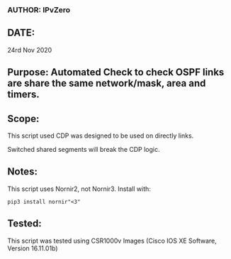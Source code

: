 
### AUTHOR: IPvZero


## DATE: 
24rd Nov 2020


## Purpose: Automated Check to check OSPF links are share the same network/mask, area and timers.


## Scope: 
This script used CDP was designed to be used on directly links.

Switched shared segments will break the CDP logic.


## Notes: 
This script uses Nornir2, not Nornir3. Install with:

```pip3 install nornir"<3"```


## Tested: 
This script was tested using CSR1000v Images (Cisco IOS XE Software, Version 16.11.01b)
